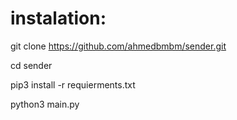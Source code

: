 # instalation:
git clone https://github.com/ahmedbmbm/sender.git

cd sender

pip3 install -r requierments.txt

python3 main.py
